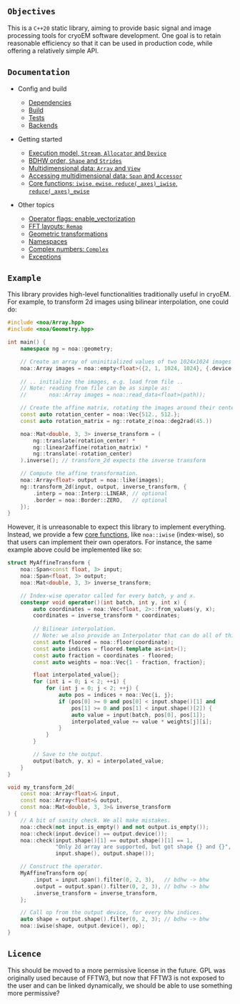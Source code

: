 ## `Objectives`

This is a `C++20` static library, aiming to provide basic signal and image processing tools for cryoEM software development. One goal is to retain reasonable efficiency so that it can be used in production code, while offering a relatively simple API.

## `Documentation`

- Config and build
  - [Dependencies](docs/000_dependencies.md)
  - [Build](docs/001_build.md)
  - [Tests](docs/002_running_tests.md)
  - [Backends](docs/011_backends.md)

- Getting started
  - [Execution model, `Stream`, `Allocator` and `Device`](docs/010_execution_model.md)
  - [BDHW order, `Shape` and `Strides`](docs/021_shape_and_strides.md)
  - [Multidimensional data: `Array` and `View`](docs/022_array_and_views.md)
  - [Accessing multidimensional data: `Span` and `Accessor`](docs/023_accessor_and_span.md)
  - [Core functions: `iwise`, `ewise`, `reduce(_axes)_iwise`, `reduce(_axes)_ewise`](docs/030_core_functions.md)

- Other topics
  - [Operator flags: enable_vectorization](docs/031_gpu_vectorization.md)
  - [FFT layouts: `Remap`](docs/040_fft_layouts.md)
  - [Geometric transformations](docs/041_geometric_transformations.md)
  - [Namespaces](docs/042_namespaces.md)
  - [Complex numbers: `Complex`](docs/043_complex_numbers.md)
  - [Exceptions](docs/044_exceptions.md)


## `Example`

This library provides high-level functionalities traditionally useful in cryoEM. For example, to transform 2d images using bilinear interpolation, one could do:

```c++
#include <noa/Array.hpp>
#include <noa/Geometry.hpp>

int main() {
    namespace ng = noa::geometry;

    // Create an array of uninitialized values of two 1024x1024 images on the GPU.
    noa::Array images = noa::empty<float>({2, 1, 1024, 1024}, {.device = "gpu"});
  
    // .. initialize the images, e.g. load from file ..
    // Note: reading from file can be as simple as:
    //       noa::Array images = noa::read_data<float>(path));

    // Create the affine matrix, rotating the images around their center by 45deg.
    const auto rotation_center = noa::Vec{512., 512.};
    const auto rotation_matrix = ng::rotate_z(noa::deg2rad(45.))

    noa::Mat<double, 3, 3> inverse_transform = (
        ng::translate(rotation_center) *
        ng::linear2affine(rotation_matrix) *
        ng::translate(-rotation_center)
    ).inverse(); // transform_2d expects the inverse transform

    // Compute the affine transformation.
    noa::Array<float> output = noa::like(images);
    ng::transform_2d(input, output, inverse_transform, {
        .interp = noa::Interp::LINEAR, // optional
        .border = noa::Border::ZERO,   // optional
    });
}
```

However, it is unreasonable to expect this library to implement everything. Instead, we provide a few [core functions](docs/030_core_functions.md), like `noa::iwise` (index-wise), so that users can implement their own operators. For instance, the same example above could be implemented like so:

```c++
struct MyAffineTransform {
    noa::Span<const float, 3> input;
    noa::Span<float, 3> output;
    noa::Mat<double, 3, 3> inverse_transform;

    // Index-wise operator called for every batch, y and x.
    constexpr void operator()(int batch, int y, int x) {
        auto coordinates = noa::Vec<float, 2>::from_values(y, x);
        coordinates = inverse_transform * coordinates;
        
        // Bilinear interpolation.
        // Note: we also provide an Interpolator that can do all of this.
        const auto floored = noa::floor(coordinate);
        const auto indices = floored.template as<int>();
        const auto fraction = coordinates - floored;
        const auto weights = noa::Vec{1 - fraction, fraction};

        float interpolated_value{};
        for (int i = 0; i < 2; ++i) {
            for (int j = 0; j < 2; ++j) {
                auto pos = indices + noa::Vec{i, j};
                if (pos[0] >= 0 and pos[0] < input.shape()[1] and
                    pos[1] >= 0 and pos[1] < input.shape()[2]) {
                    auto value = input(batch, pos[0], pos[1]);
                    interpolated_value += value * weights[j][i];
                }
            }
        }

        // Save to the output.
        output(batch, y, x) = interpolated_value;
    }
}

void my_transform_2d(
    const noa::Array<float>& input,
    const noa::Array<float>& output,
    const noa::Mat<double, 3, 3>& inverse_transform
) {
    // A bit of sanity check. We all make mistakes.
    noa::check(not input.is_empty() and not output.is_empty());
    noa::check(input.device() == output.device());
    noa::check(input.shape()[1] == output.shape()[1] == 1,
               "Only 2d array are supported, but got shape {} and {}",
               input.shape(), output.shape());

    // Construct the operator.
    MyAffineTransform op{
        .input = input.span().filter(0, 2, 3),   // bdhw -> bhw
        .output = output.span().filter(0, 2, 3), // bdhw -> bhw
        .inverse_transform = inverse_transform,
    };

    // Call op from the output device, for every bhw indices.
    auto shape = output.shape().filter(0, 2, 3); // bdhw -> bhw
    noa::iwise(shape, output.device(), op);
}
```

## `Licence`

This should be moved to a more permissive license in the future.
GPL was originally used because of FFTW3, but now that FFTW3 is not exposed to the user and can be linked dynamically, we should be able to use something more permissive?
